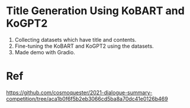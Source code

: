 
# Title Generation Using KoBART and KoGPT2

1. Collecting datasets which have title and contents.
2. Fine-tuning the KoBART and KoGPT2 using the datasets.
3. Made demo with Gradio.


# Ref
https://github.com/cosmoquester/2021-dialogue-summary-competition/tree/aca1b0f6f5b2eb3066cd5ba8a70dc41e0126b469